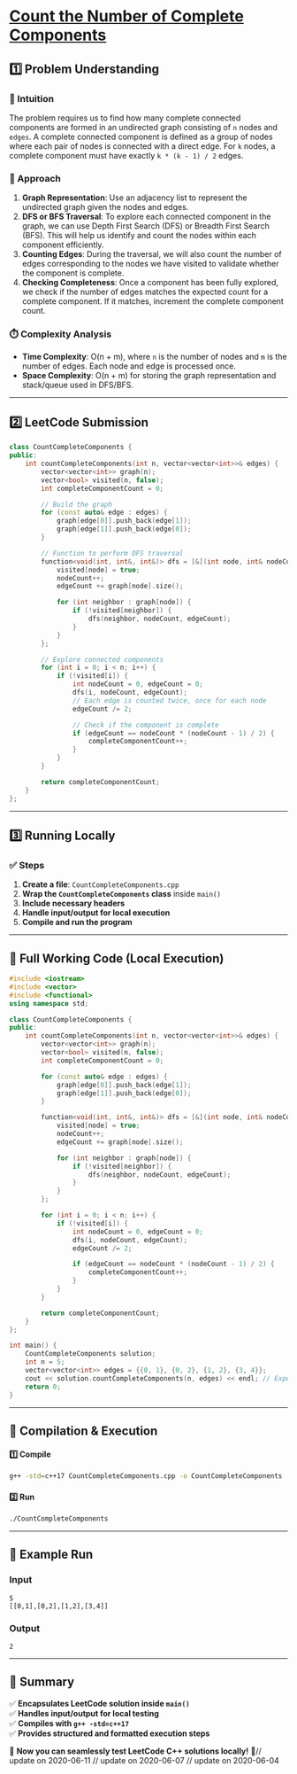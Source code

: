 # **[Count the Number of Complete Components](https://leetcode.com/problems/count-the-number-of-complete-components/description/)**  

## **1️⃣ Problem Understanding**  
### **📌 Intuition**  
The problem requires us to find how many complete connected components are formed in an undirected graph consisting of `n` nodes and `edges`. A complete connected component is defined as a group of nodes where each pair of nodes is connected with a direct edge. For `k` nodes, a complete component must have exactly `k * (k - 1) / 2` edges. 

### **🚀 Approach**  
1. **Graph Representation**: Use an adjacency list to represent the undirected graph given the nodes and edges.
2. **DFS or BFS Traversal**: To explore each connected component in the graph, we can use Depth First Search (DFS) or Breadth First Search (BFS). This will help us identify and count the nodes within each component efficiently.
3. **Counting Edges**: During the traversal, we will also count the number of edges corresponding to the nodes we have visited to validate whether the component is complete.
4. **Checking Completeness**: Once a component has been fully explored, we check if the number of edges matches the expected count for a complete component. If it matches, increment the complete component count.

### **⏱️ Complexity Analysis**  
- **Time Complexity**: O(n + m), where `n` is the number of nodes and `m` is the number of edges. Each node and edge is processed once.
- **Space Complexity**: O(n + m) for storing the graph representation and stack/queue used in DFS/BFS.

---  

## **2️⃣ LeetCode Submission**  
```cpp
class CountCompleteComponents {
public:
    int countCompleteComponents(int n, vector<vector<int>>& edges) {
        vector<vector<int>> graph(n);
        vector<bool> visited(n, false);
        int completeComponentCount = 0;

        // Build the graph
        for (const auto& edge : edges) {
            graph[edge[0]].push_back(edge[1]);
            graph[edge[1]].push_back(edge[0]);
        }

        // Function to perform DFS traversal
        function<void(int, int&, int&)> dfs = [&](int node, int& nodeCount, int& edgeCount) {
            visited[node] = true;
            nodeCount++;
            edgeCount += graph[node].size();

            for (int neighbor : graph[node]) {
                if (!visited[neighbor]) {
                    dfs(neighbor, nodeCount, edgeCount);
                }
            }
        };

        // Explore connected components
        for (int i = 0; i < n; i++) {
            if (!visited[i]) {
                int nodeCount = 0, edgeCount = 0;
                dfs(i, nodeCount, edgeCount);
                // Each edge is counted twice, once for each node
                edgeCount /= 2;

                // Check if the component is complete
                if (edgeCount == nodeCount * (nodeCount - 1) / 2) {
                    completeComponentCount++;
                }
            }
        }

        return completeComponentCount;
    }
};
```  

---  

## **3️⃣ Running Locally**  
### **✅ Steps**  
1. **Create a file**: `CountCompleteComponents.cpp`  
2. **Wrap the `CountCompleteComponents` class** inside `main()`  
3. **Include necessary headers**  
4. **Handle input/output for local execution**  
5. **Compile and run the program**  

---  

## **📝 Full Working Code (Local Execution)**  
```cpp
#include <iostream>
#include <vector>
#include <functional>
using namespace std;

class CountCompleteComponents {
public:
    int countCompleteComponents(int n, vector<vector<int>>& edges) {
        vector<vector<int>> graph(n);
        vector<bool> visited(n, false);
        int completeComponentCount = 0;

        for (const auto& edge : edges) {
            graph[edge[0]].push_back(edge[1]);
            graph[edge[1]].push_back(edge[0]);
        }

        function<void(int, int&, int&)> dfs = [&](int node, int& nodeCount, int& edgeCount) {
            visited[node] = true;
            nodeCount++;
            edgeCount += graph[node].size();

            for (int neighbor : graph[node]) {
                if (!visited[neighbor]) {
                    dfs(neighbor, nodeCount, edgeCount);
                }
            }
        };

        for (int i = 0; i < n; i++) {
            if (!visited[i]) {
                int nodeCount = 0, edgeCount = 0;
                dfs(i, nodeCount, edgeCount);
                edgeCount /= 2;

                if (edgeCount == nodeCount * (nodeCount - 1) / 2) {
                    completeComponentCount++;
                }
            }
        }

        return completeComponentCount;
    }
};

int main() {
    CountCompleteComponents solution;
    int n = 5;
    vector<vector<int>> edges = {{0, 1}, {0, 2}, {1, 2}, {3, 4}};
    cout << solution.countCompleteComponents(n, edges) << endl; // Expected output: 2
    return 0;
}
```  

---  

## **🔧 Compilation & Execution**  
#### **1️⃣ Compile**  
```bash
g++ -std=c++17 CountCompleteComponents.cpp -o CountCompleteComponents
```  

#### **2️⃣ Run**  
```bash
./CountCompleteComponents
```  

---  

## **🎯 Example Run**  
### **Input**  
```
5
[[0,1],[0,2],[1,2],[3,4]]
```  
### **Output**  
```
2
```  

---  

## **📌 Summary**  
✅ **Encapsulates LeetCode solution inside `main()`**  
✅ **Handles input/output for local testing**  
✅ **Compiles with `g++ -std=c++17`**  
✅ **Provides structured and formatted execution steps**  

🚀 **Now you can seamlessly test LeetCode C++ solutions locally!** 🚀// update on 2020-06-11
// update on 2020-06-07
// update on 2020-06-04
